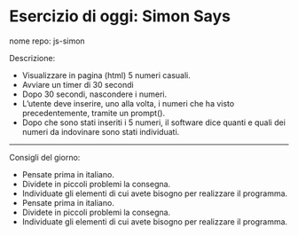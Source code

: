 # Esercizio di oggi: Simon Says

nome repo: js-simon

Descrizione:

- Visualizzare in pagina (html) 5 numeri casuali.
- Avviare un timer di 30 secondi
- Dopo 30 secondi, nascondere i numeri.
- L’utente deve inserire, uno alla volta, i numeri che ha visto precedentemente, tramite un prompt().
- Dopo che sono stati inseriti i 5 numeri, il software dice quanti e quali dei numeri da indovinare sono stati individuati.

---

Consigli del giorno:

- Pensate prima in italiano.
- Dividete in piccoli problemi la consegna.
- Individuate gli elementi di cui avete bisogno per realizzare il programma.
- Pensate prima in italiano.
- Dividete in piccoli problemi la consegna.
- Individuate gli elementi di cui avete bisogno per realizzare il programma.
